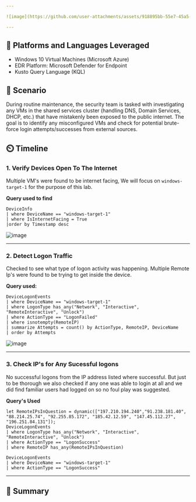 ```yaml
---

![image](https://github.com/user-attachments/assets/918895bb-55e7-45a5-9fc6-b3bee09ed336)

---
```


## 🧰 Platforms and Languages Leveraged
- Windows 10 Virtual Machines (Microsoft Azure)
- EDR Platform: Microsoft Defender for Endpoint
- Kusto Query Language (KQL)

## 📓 Scenario 

During routine maintenance, the security team is tasked with investigating any VMs in the shared services cluster (handling DNS, Domain Services, DHCP, etc.) that have mistakenly been exposed to the public internet. The goal is to identify any misconfigured VMs and check for potential brute-force login attempts/successes from external sources.

## ⏲️ Timeline 

### 1. Verify Devices Open To The Internet

Multiple VM's were found to be internet facing, We will focus on `windows-target-1` for the purpose of this lab.

**Query used to find**

```kql
DeviceInfo
| where DeviceName == "windows-target-1"
| where IsInternetFacing = True
|order by Timestamp desc
```


![image](https://github.com/user-attachments/assets/736b8e42-3590-46eb-b627-d64ba2e779d9)

---

### 2. Detect Logon Traffic

Checked to see what type of logon activity was happening. Multiple Remote Ip's were found to be trying to get inside the device. 

**Query used:**

```kql
DeviceLogonEvents
| where DeviceName == "windows-target-1"
| where LogonType has_any("Network", "Interactive", "RemoteInteractive", "Unlock")
| where ActionType == "LogonFailed"
| where isnotempty(RemoteIP)
| summarize Attempts = count() by ActionType, RemoteIP, DeviceName
| order by Attempts
```


![image](https://github.com/user-attachments/assets/3cfe9046-c6b8-4b29-af5d-4f1e7267a1e3)


---

### 3. Check IP's for Any Sucessful logons

No successful logons from the IP address listed where successful. But just to be thorough we also checked if any one was able to login at all and we did find familiar users had logged on so no foul play was suggested. 

**Query's Used**

```kql
let RemoteIPsInQuestion = dynamic(["197.210.194.240","91.238.181.40", "88.214.25.74", "92.255.85.172", "185.42.12.59", "147.45.112.27", "196.251.84.131"]);
DeviceLogonEvents
| where LogonType has_any("Network", "Interactive", "RemoteInteractive", "Unlock")
| where ActionType == "LogonSuccess"
| where RemoteIP has_any(RemoteIPsInQuestion)
```

```kql
DeviceLogonEvents
| where DeviceName == "windows-target-1"
| where ActionType == "LogonSuccess"
```


---


## 📖 Summary 





